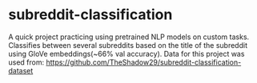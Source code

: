 # subreddit-classification
A quick project practicing using pretrained NLP models on custom tasks. Classifies 
between several subreddits based on the title of the subreddit using GloVe embeddings(~66% val accuracy). 
Data for this project was used from: https://github.com/TheShadow29/subreddit-classification-dataset
